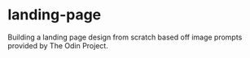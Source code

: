 # landing-page
Building a landing page design from scratch based off image prompts provided by The Odin Project.
